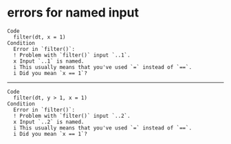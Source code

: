 # errors for named input

    Code
      filter(dt, x = 1)
    Condition
      Error in `filter()`:
      ! Problem with `filter()` input `..1`.
      x Input `..1` is named.
      i This usually means that you've used `=` instead of `==`.
      i Did you mean `x == 1`?

---

    Code
      filter(dt, y > 1, x = 1)
    Condition
      Error in `filter()`:
      ! Problem with `filter()` input `..2`.
      x Input `..2` is named.
      i This usually means that you've used `=` instead of `==`.
      i Did you mean `x == 1`?

